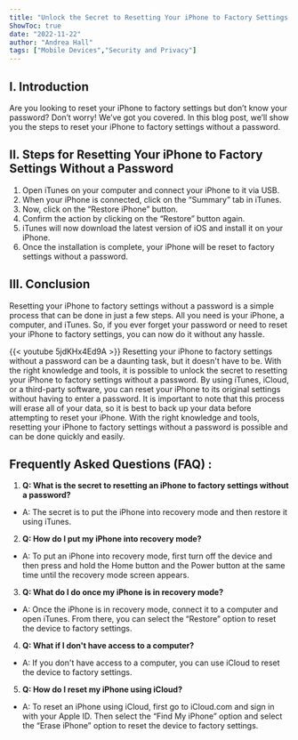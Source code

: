```yaml
---
title: "Unlock the Secret to Resetting Your iPhone to Factory Settings Without a Password!"
ShowToc: true 
date: "2022-11-22"
author: "Andrea Hall" 
tags: ["Mobile Devices","Security and Privacy"]
---
```

## I. Introduction

Are you looking to reset your iPhone to factory settings but don’t know your password? Don’t worry! We’ve got you covered. In this blog post, we’ll show you the steps to reset your iPhone to factory settings without a password. 

## II. Steps for Resetting Your iPhone to Factory Settings Without a Password

1. Open iTunes on your computer and connect your iPhone to it via USB. 
2. When your iPhone is connected, click on the “Summary” tab in iTunes. 
3. Now, click on the “Restore iPhone” button. 
4. Confirm the action by clicking on the “Restore” button again. 
5. iTunes will now download the latest version of iOS and install it on your iPhone. 
6. Once the installation is complete, your iPhone will be reset to factory settings without a password. 

## III. Conclusion

Resetting your iPhone to factory settings without a password is a simple process that can be done in just a few steps. All you need is your iPhone, a computer, and iTunes. So, if you ever forget your password or need to reset your iPhone to factory settings, you can now do it without any hassle.

{{< youtube 5jdKHx4Ed9A >}} 
Resetting your iPhone to factory settings without a password can be a daunting task, but it doesn't have to be. With the right knowledge and tools, it is possible to unlock the secret to resetting your iPhone to factory settings without a password. By using iTunes, iCloud, or a third-party software, you can reset your iPhone to its original settings without having to enter a password. It is important to note that this process will erase all of your data, so it is best to back up your data before attempting to reset your iPhone. With the right knowledge and tools, resetting your iPhone to factory settings without a password is possible and can be done quickly and easily.

## Frequently Asked Questions (FAQ) :
1. **Q: What is the secret to resetting an iPhone to factory settings without a password?** 
- A: The secret is to put the iPhone into recovery mode and then restore it using iTunes.

2. **Q: How do I put my iPhone into recovery mode?** 
- A: To put an iPhone into recovery mode, first turn off the device and then press and hold the Home button and the Power button at the same time until the recovery mode screen appears.

3. **Q: What do I do once my iPhone is in recovery mode?** 
- A: Once the iPhone is in recovery mode, connect it to a computer and open iTunes. From there, you can select the “Restore” option to reset the device to factory settings.

4. **Q: What if I don't have access to a computer?** 
- A: If you don't have access to a computer, you can use iCloud to reset the device to factory settings.

5. **Q: How do I reset my iPhone using iCloud?** 
- A: To reset an iPhone using iCloud, first go to iCloud.com and sign in with your Apple ID. Then select the “Find My iPhone” option and select the “Erase iPhone” option to reset the device to factory settings.


